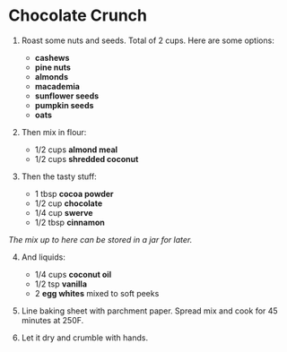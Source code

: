 # Chocolate Crunch

1. Roast some nuts and seeds. Total of 2 cups. Here are some options:

	- **cashews**
	- **pine nuts**
	- **almonds**
	- **macademia**
	- **sunflower seeds**
	- **pumpkin seeds**
	- **oats**

2. Then mix in flour:

	- 1/2 cups **almond meal**
	- 1/2 cups **shredded coconut**

3. Then the tasty stuff:

	- 1 tbsp **cocoa powder**
	- 1/2 cup **chocolate**
	- 1/4 cup **swerve**
	- 1/2 tbsp **cinnamon**

_The mix up to here can be stored in a jar for later._

4. And liquids:

	- 1/4 cups **coconut oil**
	- 1/2 tsp **vanilla**
	- 2 **egg whites** mixed to soft peeks

5. Line baking sheet with parchment paper. Spread mix and cook for 45 minutes at 250F.

6. Let it dry and crumble with hands.
